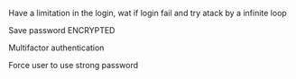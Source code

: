 Have a limitation in the login, wat if login fail and try atack by a infinite loop

Save password ENCRYPTED

Multifactor authentication

Force user to use strong password

